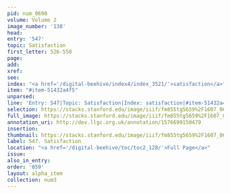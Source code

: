```yaml
---
pid: num_0690
volume: Volume 2
image_number: '138'
head: 
entry: '547'
topic: Satisfaction
first_letter: 526-550
page: 
add: 
xref: 
see: 
index: "<a href='/digital-beehive/index4/index_3521/'>satisfaction</a>"
item: "#item-51432a4f5"
unparsed: 
line: 'Entry: 547|Topic: Satisfaction|Index: satisfaction|#item-51432a4f5'
selection: https://stacks.stanford.edu/image/iiif/fm855tg5659%2F1607_0605/839,829,2894,692/full/0/default.jpg
full_image: https://stacks.stanford.edu/image/iiif/fm855tg5659%2F1607_0605/full/full/0/default.jpg
annotation_uri: http://dev.llgc.org.uk/annotation/1576699150479
insertion: 
thumbnail: https://stacks.stanford.edu/image/iiif/fm855tg5659%2F1607_0605/839,829,600,180/250,/0/default.jpg
label: 547. Satisfaction
location: "<a href='/digital-beehive/toc/toc2_128/'>Full Page</a>"
issue: 
also_in_entry: 
order: '059'
layout: alpha_item
collection: num3
---
```

